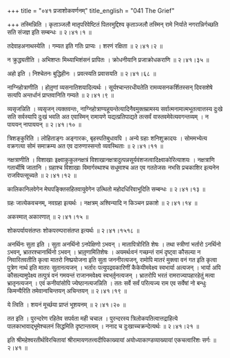 +++
title = "०४१ प्रजाशोकवर्णनम्"
title_english = "041 The Grief"

+++
तस्मिन्निति । कृताञ्जलौ मातृपरिवेष्टितं पितरमुद्दिश्य कृताञ्जलौ तस्मिन् रामे निर्याते नगरान्निर्गच्छति सति संजज्ञ इति सम्बन्धः  ॥  २।४१।१  ॥   

  

तदेवाहअनाथस्येति । गम्यत इति गतिः प्राप्यः । शरणं रक्षिता  ॥  २।४१।२  ॥   

  

न क्रुद्ध्यतीति । अभिशप्तः मिथ्याभिशंसनं प्रापितः । क्रोधनीयानि प्रजाक्रोधकराणि  ॥  २।४१।३५  ॥   

  

अहो इति । निश्चेतनः बुद्धिहीनः । प्रवत्स्यति प्रवासयति  ॥  २।४१।६८  ॥   

  

नाग्निहोत्राणीति । होतृ़णां व्यसनातिशयादित्यर्थः । सूर्यश्चान्तरधीयतेति रामव्यसनकर्शितस्सन् दिवसशेषे सत्यपि अन्तर्धानं प्राप्तवानिति गम्यते  ॥  २।४१।९  ॥   

  

व्यसृजन्निति । व्यसृजन् त्यक्तवन्तः, नाग्निहोत्राण्यहूयन्तेत्यादिनैवमुक्तम्रामस्य सर्वात्मनामात्मभूतत्वात्तस्य दुःखे सति सर्वस्यापि दुःखं भवति अत एवास्मिन् रामायणे यद्यत्प्रतिपाद्यते तत्सर्वं वास्तवमेवेत्यवगन्तव्यम् । न पाययन् नापाययन्  ॥  २।४१।१०  ॥   

  

त्रिशङ्कुरिति । लोहिताङ्गः अङ्गारकः, बृहस्पतिबुधावपि । अन्ये ग्रहाः शनिशुक्रादयः । सोममभ्येत्य वक्रगत्या सोमं समाक्रम्य अत एव दारुणास्सन्तो व्यवस्थिताः  ॥  २।४१।११  ॥   

  

नक्षत्राणीति । विशाखाः इक्ष्वाकुकुलनक्षत्रं विशाखानक्षत्रादुत्पन्नसूर्यवंशजत्वादिक्ष्वाकोरित्याशयः । नक्षत्राणि गतार्चीषि जातानि । ग्रहाश्च विशाखाः विमार्गस्थाश्च सधूमाश्च अत एव गततेजसः नभसि प्रचकाशिर इत्यनेन राजविपत्सूच्यते  ॥  २।४१।१२  ॥   

  

कालिकानिलवेगेन मेघपङ्क्तिसहितवायुवेगेन उत्थितो महोदधिरिवाभूदिति सम्बन्धः  ॥  २।४१।१३  ॥   

  

ग्रहः जात्येकवचनम्, नवग्रहा इत्यर्थः । नक्षत्रम् अश्विन्यादि न किञ्चन प्रकाशे  ॥  २।४१।१४  ॥   

  

अकस्मात् अकारणात्  ॥  २।४१।१५  ॥   

  

शोकपर्यायसंतप्तः शोकपरम्परासंतप्त इत्यर्थः  ॥  २।४१।१५१८  ॥   

  

अनर्थिनः सुता इति । सुता अनर्थिनो ऽनपेक्षिणो ऽभवन् । मातापित्रोरिति शेषः । तथा स्त्रीणां भर्तारो ऽनर्थिनो ऽभवन्, भ्रातरश्चानार्थिनो ऽभवन् । भ्रातृ़णामितिशेषः । अयमर्थःवनं गच्छन्तं रामं दृष्ट्वा कौसल्या न निवारितवतीति कृत्वा मातरो निष्प्रयोजना इति सुता जननीरत्यजन्, रामोपि मातरं मुक्त्वा वनं गत इति कृत्वा पुत्रेण नार्थ इति मातरः सुतानत्यजन् । भर्तारः पत्युपद्रवकारिणीं कैकेयीमवेक्ष्य स्वभार्या अत्यजन् । भार्या अपि कौसल्यामुपेक्ष्य तत्पुत्रं वनं गमयन्तं राजानमवेक्ष्य स्वभर्तृ़नत्यजन् । भ्रातरोपि भरतं रामराज्यापहारहेतुं मत्वा भ्रातृनत्यजन् । एवं कनीयांसोपि ज्येष्ठानत्यजन्निति । ततः सर्वे सर्वं परित्यज्य राम एव सर्वेषां नो बन्धुः किमन्यैरिति तमेवान्वचिन्तयन् अचिन्तयन्  ॥  २।४१।१९  ॥   

  

ये त्विति । शयनं मूर्च्छया प्राप्तं भूशयनम्  ॥  २।४१।२०  ॥   

  

तत इति । पुरन्दरेण रहितेव सपर्वता मही चचाल । पुरन्दरस्य त्रिलोकपतित्वात्तद्राहित्ये पालकाभावाद्भूमेश्चलनं सिद्धमिति दृष्टान्तत्वम् । ननाद च दुःखाच्चक्रन्देत्यर्थः  ॥  २।४१।२१  ॥   

  

इति श्रीमहेश्वरतीर्थविरचितायां श्रीरामायणतत्त्वदीपिकाख्यायां अयोध्याकाण्डव्याख्यायां एकचत्वारिंशः सर्गः  ॥  २।४१  ॥   

  

  

